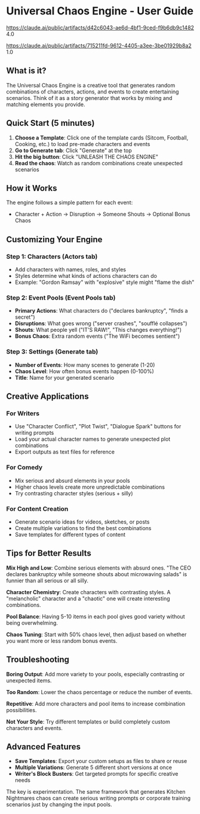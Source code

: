 # Universal Chaos Engine - User Guide

https://claude.ai/public/artifacts/d42c6043-ae6d-4bf1-9ced-f9b6db9c1482 4.0

https://claude.ai/public/artifacts/715211fd-9612-4405-a3ee-3be01929b8a2 1.0
## What is it?
The Universal Chaos Engine is a creative tool that generates random combinations of characters, actions, and events to create entertaining scenarios. Think of it as a story generator that works by mixing and matching elements you provide.

## Quick Start (5 minutes)
1. **Choose a Template**: Click one of the template cards (Sitcom, Football, Cooking, etc.) to load pre-made characters and events
2. **Go to Generate tab**: Click "Generate" at the top
3. **Hit the big button**: Click "UNLEASH THE CHAOS ENGINE" 
4. **Read the chaos**: Watch as random combinations create unexpected scenarios

## How it Works
The engine follows a simple pattern for each event:
- Character + Action → Disruption → Someone Shouts → Optional Bonus Chaos

## Customizing Your Engine

### Step 1: Characters (Actors tab)
- Add characters with names, roles, and styles
- Styles determine what kinds of actions characters can do
- Example: "Gordon Ramsay" with "explosive" style might "flame the dish"

### Step 2: Event Pools (Event Pools tab)
- **Primary Actions**: What characters do ("declares bankruptcy", "finds a secret")
- **Disruptions**: What goes wrong ("server crashes", "soufflé collapses")
- **Shouts**: What people yell ("IT'S RAW!", "This changes everything!")
- **Bonus Chaos**: Extra random events ("The WiFi becomes sentient")

### Step 3: Settings (Generate tab)
- **Number of Events**: How many scenes to generate (1-20)
- **Chaos Level**: How often bonus events happen (0-100%)
- **Title**: Name for your generated scenario

## Creative Applications

### For Writers
- Use "Character Conflict", "Plot Twist", "Dialogue Spark" buttons for writing prompts
- Load your actual character names to generate unexpected plot combinations
- Export outputs as text files for reference

### For Comedy
- Mix serious and absurd elements in your pools
- Higher chaos levels create more unpredictable combinations
- Try contrasting character styles (serious + silly)

### For Content Creation
- Generate scenario ideas for videos, sketches, or posts
- Create multiple variations to find the best combinations
- Save templates for different types of content

## Tips for Better Results

**Mix High and Low**: Combine serious elements with absurd ones. "The CEO declares bankruptcy while someone shouts about microwaving salads" is funnier than all serious or all silly.

**Character Chemistry**: Create characters with contrasting styles. A "melancholic" character and a "chaotic" one will create interesting combinations.

**Pool Balance**: Having 5-10 items in each pool gives good variety without being overwhelming.

**Chaos Tuning**: Start with 50% chaos level, then adjust based on whether you want more or less random bonus events.

## Troubleshooting

**Boring Output**: Add more variety to your pools, especially contrasting or unexpected items.

**Too Random**: Lower the chaos percentage or reduce the number of events.

**Repetitive**: Add more characters and pool items to increase combination possibilities.

**Not Your Style**: Try different templates or build completely custom characters and events.

## Advanced Features

- **Save Templates**: Export your custom setups as files to share or reuse
- **Multiple Variations**: Generate 5 different short versions at once
- **Writer's Block Busters**: Get targeted prompts for specific creative needs

The key is experimentation. The same framework that generates Kitchen Nightmares chaos can create serious writing prompts or corporate training scenarios just by changing the input pools.
